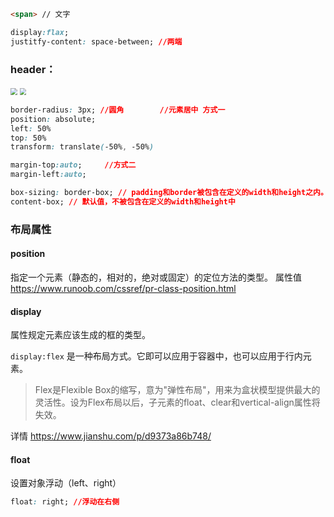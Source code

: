 ```html
<span> // 文字
```

```css
display:flax;
justitfy-content: space-between; //两端
```

### header：

<img src="E:\学习笔记\前端\img\QQ截图20200915214225.png" style="zoom:67%;" />

<img src="E:\学习笔记\前端\img\QQ截图20200915214333.png" style="zoom:67%;" />

```css
border-radius: 3px;	//圆角		//元素居中 方式一
position: absolute;   
left: 50%
top: 50%
transform: translate(-50%, -50%)

margin-top:auto;     //方式二
margin-left:auto;
```

```css
box-sizing: border-box; // padding和border被包含在定义的width和height之内。 		
content-box; // 默认值，不被包含在定义的width和height中
```

### 布局属性

#### position

指定一个元素（静态的，相对的，绝对或固定）的定位方法的类型。
属性值  https://www.runoob.com/cssref/pr-class-position.html

#### display 

属性规定元素应该生成的框的类型。

`display:flex` 是一种布局方式。它即可以应用于容器中，也可以应用于行内元素。

> Flex是Flexible Box的缩写，意为"弹性布局"，用来为盒状模型提供最大的灵活性。设为Flex布局以后，子元素的float、clear和vertical-align属性将失效。

详情  https://www.jianshu.com/p/d9373a86b748/

#### float

设置对象浮动（left、right）

```css
float: right; //浮动在右侧
```

